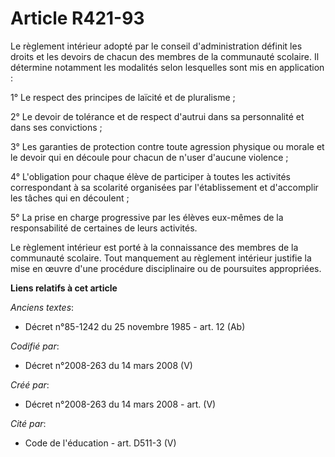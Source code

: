 # Article R421-93

Le règlement intérieur adopté par le conseil d'administration définit les droits et les devoirs de chacun des membres de la
communauté scolaire. Il détermine notamment les modalités selon lesquelles sont mis en application :

1° Le respect des principes de laïcité et de pluralisme ;

2° Le devoir de tolérance et de respect d'autrui dans sa personnalité et dans ses convictions ;

3° Les garanties de protection contre toute agression physique ou morale et le devoir qui en découle pour chacun de n'user
d'aucune violence ;

4° L'obligation pour chaque élève de participer à toutes les activités correspondant à sa scolarité organisées par
l'établissement et d'accomplir les tâches qui en découlent ;

5° La prise en charge progressive par les élèves eux-mêmes de la responsabilité de certaines de leurs activités.

Le règlement intérieur est porté à la connaissance des membres de la communauté scolaire. Tout manquement au règlement
intérieur justifie la mise en œuvre d'une procédure disciplinaire ou de poursuites appropriées.

**Liens relatifs à cet article**

_Anciens textes_:

  - Décret n°85-1242 du 25 novembre 1985 - art. 12 (Ab)

_Codifié par_:

  - Décret n°2008-263 du 14 mars 2008 (V)

_Créé par_:

  - Décret n°2008-263 du 14 mars 2008 - art. (V)

_Cité par_:

  - Code de l'éducation - art. D511-3 (V)
